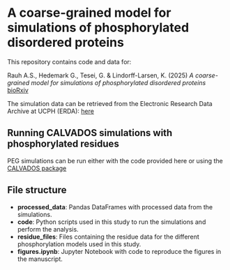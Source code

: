# A coarse-grained model for simulations of phosphorylated  disordered proteins

This repository contains code and data for:

Rauh A.S., Hedemark G., Tesei, G. & Lindorff-Larsen, K. (2025) _A coarse-grained model for simulations of phosphorylated disordered proteins_ [bioRxiv](https://doi.org/10.1101/2025.03.19.644261)

The simulation data can be retrieved from the Electronic Research Data Archive at UCPH (ERDA): [here](https://sid.erda.dk/cgi-sid/ls.py?share_id=eWfx9y6b2c)

## Running CALVADOS simulations with phosphorylated residues
PEG simulations can be run either with the code provided here or using the [CALVADOS package](https://github.com/KULL-Centre/CALVADOS)

## File structure
- **processed_data**: Pandas DataFrames with processed data from the simulations.
- **code**: Python scripts used in this study to run the simulations and perform the analysis.
- **residue_files**: Files containing the residue data for the different phosphorylation models used in this study. 
- **figures.ipynb**: Jupyter Notebook with code to reproduce the figures in the manuscript.


